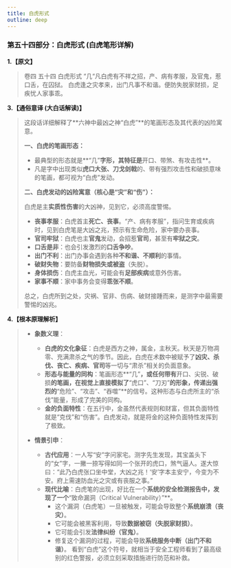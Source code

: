 ```yaml
---
title: 白虎形式
outline: deep
---
```

  
### **第五十四部分：白虎形式 (白虎笔形详解)**

**1.【原文】**
> 卷四 五十四 白虎形式
> “几“凡白虎有不祥之招，产、病有孝服，及官鬼，惹口舌，在囚狱。
> 白虎逢之灾孝来，出门凡事不和谐。便防失脱家财损，足疾忧人家事乖。

**3.【通俗意译 (大白话解读)】**
> 这段话详细解释了**六神中最凶之神“白虎”**的笔画形态及其代表的凶险寓意。
> 
> **一、白虎的笔画形态：**
> *   最典型的形态就是**“几”**字形，其特征是**开口、带煞、有攻击性**。
> *   凡是字中出现类似**虎口大张、刀戈剑戟**的、带有强烈攻击性和破损意味的笔画，都可视为“白虎”发动。
> 
> **二、白虎发动的凶险寓意（核心是“灾”和“伤”）：**
> 
> 白虎是主**实质性伤害**的大凶神，见到它，必须高度警惕。
> *   **丧事孝服**：白虎首主**死亡、丧事**。“产、病有孝服”，指问生育或疾病时，见到白虎笔是大凶之兆，预示有生命危险，家中要办丧事。
> *   **官司牢狱**：白虎也主**官鬼**发动，会招惹**官司**，甚至有**牢狱之灾**。
> *   **口舌是非**：也会引发激烈的**口舌争吵**。
> *   **出门不利**：出门办事会遇到各种**不和谐、不顺利**的事情。
> *   **破财失物**：要防备**财物损失或被盗**（失脱）。
> *   **身体损伤**：白虎主血光，可能会有**足部疾病**或意外伤害。
> *   **家事不顺**：家中事务会变得**乖张不顺**。
> 
> 总之，白虎所到之处，灾祸、官非、伤病、破财接踵而来，是测字中最需要警惕的凶兆。

**4.【根本原理解析】**
> *   **象数义理**：
>     *   **白虎的文化象征**：白虎是西方之神，属金，主秋天。秋天是万物凋零、充满肃杀之气的季节。因此，白虎在术数中被赋予了**凶灾、杀伐、丧亡、疾病、官司**等一切与“肃杀”相关的负面意象。
>     *   **形态与能量的同构**：笔画形态**“几”**，或任何带有**开口、尖锐、破损**的笔画，在视觉上直接模拟了**“虎口”、“刀刃”**的形象，传递出强烈的**“危险”、“攻击”、“吞噬”**的信号。这种形态与白虎所主的“杀伐”能量，形成了完美的同构。
>     *   **金的负面特性**：在五行中，金虽然代表规则和财富，但其负面特性就是“克伐”和“伤害”。白虎发动，就是将金的这种负面特性发挥到了极致。
> 
> *   **情景引申**：
>     *   **古代应用**：一人写“安”字问家宅。测字先生发现，其宝盖头下的“女”字，一撇一捺写得如同一个张开的虎口，煞气逼人。遂大惊曰：“此乃白虎张口坐中堂，大凶之兆！‘安’字本主安宁，今变为不安。府上需速防血光之灾或有丧服之事。”
>     *   **现代比喻**：白虎笔的出现，好比在一个**系统的安全检测报告中，发现了一个**“致命漏洞（Critical Vulnerability）”**。
>         *   这个漏洞（白虎笔）一旦被触发，可能会导致整个**系统崩溃（丧灾）**。
>         *   它可能会被黑客利用，导致**数据被窃（失脱家财损）**。
>         *   它可能会引发**法律纠纷（官鬼）**。
>         *   修复这个漏洞的过程，可能会导致**系统服务中断（出门不和谐）**。
>         看到“白虎”这个符号，就相当于安全工程师看到了最高级别的红色警报，必须立刻采取措施进行防范和补救。
